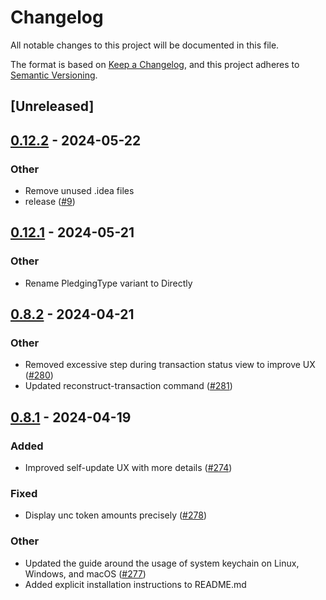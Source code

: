 # Changelog

All notable changes to this project will be documented in this file.

The format is based on [Keep a Changelog](https://keepachangelog.com/en/1.0.0/),
and this project adheres to [Semantic Versioning](https://semver.org/spec/v2.0.0.html).

## [Unreleased]

## [0.12.2](https://github.com/utnet-org/unc/compare/v0.12.1...v0.12.2) - 2024-05-22

### Other
- Remove unused .idea files
- release ([#9](https://github.com/utnet-org/unc/pull/9))

## [0.12.1](https://github.com/utnet-org/unc/compare/v0.12.0...v0.12.1) - 2024-05-21

### Other
- Rename PledgingType variant to Directly

## [0.8.2](https://github.com/utnet-org/utitlity-cli-rs/compare/v0.8.1...v0.8.2) - 2024-04-21

### Other

- Removed excessive step during transaction status view to improve UX ([#280](https://github.com/utnet-org/utitlity-cli-rs/pull/280))
- Updated reconstruct-transaction command ([#281](https://github.com/utnet-org/utitlity-cli-rs/pull/281))

## [0.8.1](https://github.com/utnet-org/utitlity-cli-rs/compare/v0.1.0...v0.8.1) - 2024-04-19

### Added

- Improved self-update UX with more details ([#274](https://github.com/utnet-org/utitlity-cli-rs/pull/274))

### Fixed

- Display unc token amounts precisely ([#278](https://github.com/utnet-org/utitlity-cli-rs/pull/278))

### Other

- Updated the guide around the usage of system keychain on Linux, Windows, and macOS ([#277](https://github.com/utnet-org/utitlity-cli-rs/pull/277))
- Added explicit installation instructions to README.md

